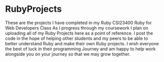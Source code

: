 # RubyProjects
These are the projects I have completed in my Ruby CSI23400 Ruby for Web Developers Class
As I progress through my coursework I plan on uploading all of my Ruby Projects here as a point of reference. I post the code in the hope of helping other students and my peers to be able to better understand Ruby and make their own Ruby projects.
I wish everyone the best of luck in their programming Journey and am happy to help work alongside you on your journey so that we may grow together.
